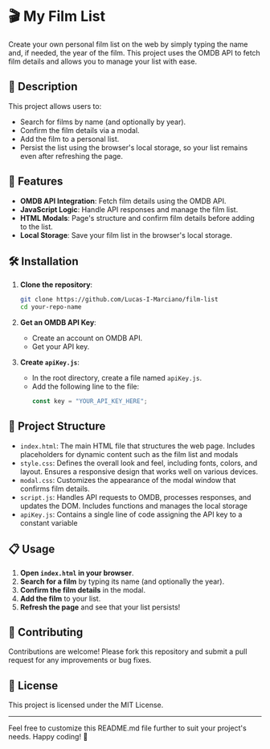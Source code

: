 # 🎬 My Film List

Create your own personal film list on the web by simply typing the name and, if needed, the year of the film. This project uses the OMDB API to fetch film details and allows you to manage your list with ease.

## 📜 Description

This project allows users to:

- Search for films by name (and optionally by year).
- Confirm the film details via a modal.
- Add the film to a personal list.
- Persist the list using the browser's local storage, so your list remains even after refreshing the page.

## 🚀 Features

- **OMDB API Integration**: Fetch film details using the OMDB API.
- **JavaScript Logic**: Handle API responses and manage the film list.
- **HTML Modals**: Page's structure and confirm film details before adding to the list.
- **Local Storage**: Save your film list in the browser's local storage.

## 🛠️ Installation

1. **Clone the repository**:

   ```bash
   git clone https://github.com/Lucas-I-Marciano/film-list
   cd your-repo-name
   ```

2. **Get an OMDB API Key**:

   - Create an account on OMDB API.
   - Get your API key.

3. **Create `apiKey.js`**:
   - In the root directory, create a file named `apiKey.js`.
   - Add the following line to the file:
     ```javascript
     const key = "YOUR_API_KEY_HERE";
     ```

## 📂 Project Structure

- `index.html`: The main HTML file that structures the web page. Includes placeholders for dynamic content such as the film list and modals
- `style.css`: Defines the overall look and feel, including fonts, colors, and layout. Ensures a responsive design that works well on various devices.
- `modal.css`: Customizes the appearance of the modal window that confirms film details.
- `script.js`: Handles API requests to OMDB, processes responses, and updates the DOM. Includes functions and manages the local storage
- `apiKey.js`: Contains a single line of code assigning the API key to a constant variable

## 📋 Usage

1. **Open `index.html` in your browser**.
2. **Search for a film** by typing its name (and optionally the year).
3. **Confirm the film details** in the modal.
4. **Add the film** to your list.
5. **Refresh the page** and see that your list persists!

## 🤝 Contributing

Contributions are welcome! Please fork this repository and submit a pull request for any improvements or bug fixes.

## 📄 License

This project is licensed under the MIT License.

---

Feel free to customize this README.md file further to suit your project's needs. Happy coding! 🎉
